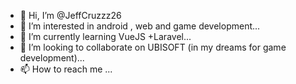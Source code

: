 - 👋 Hi, I’m @JeffCruzzz26
- 👀 I’m interested in android , web and game development...
- 🌱 I’m currently learning VueJS +Laravel...
- 💞️ I’m looking to collaborate on UBISOFT (in my dreams for game development)...
- 📫 How to reach me ...

<!---
JeffCruzzz26/JeffCruzzz26 is a ✨ special ✨ repository because its `README.md` (this file) appears on your GitHub profile.
You can click the Preview link to take a look at your changes.
--->
